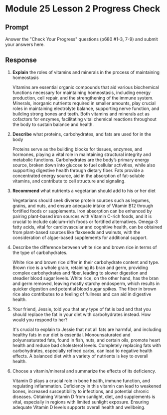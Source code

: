 # Module 25 Lesson 2 Progress Check

## Prompt

Answer the "Check Your Progress" questions (p680 #1-3, 7-9) and submit your answers here.

## Response

1. **Explain** the roles of vitamins and minerals in the process of maintaining homeostasis

   Vitamins are essential organic compounds that aid various biochemical functions necessary for maintaining homeostasis, including energy production, cell repair, and the strengthening of the immune system. Minerals, inorganic nutrients required in smaller amounts, play crucial roles in maintaining electrolyte balance, supporting nerve function, and building strong bones and teeth. Both vitamins and minerals act as cofactors for enzymes, facilitating vital chemical reactions throughout the body to sustain balance and health.

2. **Describe** what proteins, carbohydrates, and fats are used for in the body

   Proteins serve as the building blocks for tissues, enzymes, and hormones, playing a vital role in maintaining structural integrity and metabolic functions. Carbohydrates are the body’s primary energy source, broken down into glucose to fuel cellular activities, while also supporting digestive health through dietary fiber. Fats provide a concentrated energy source, aid in the absorption of fat-soluble vitamins, and contribute to cell structure and signaling.

3. **Recommend** what nutrients a vegetarian should add to his or her diet

   Vegetarians should seek diverse protein sources such as legumes, grains, and nuts, and ensure adequate intake of Vitamin B12 through fortified foods or supplements. Iron absorption can be enhanced by pairing plant-based iron sources with Vitamin C-rich foods, and it is crucial to include calcium-rich foods or fortified alternatives. Omega-3 fatty acids, vital for cardiovascular and cognitive health, can be obtained from plant-based sources like flaxseeds and walnuts, with the consideration of algae-based supplements for additional support.

4. Describe the difference between white rice and brown rice in terms of the type of carbohydrates.

    White rice and brown rice differ in their carbohydrate content and type. Brown rice is a whole grain, retaining its bran and germ, providing complex carbohydrates and fiber, leading to slower digestion and steadier blood sugar levels. White rice, on the other hand, has the bran and germ removed, leaving mostly starchy endosperm, which results in quicker digestion and potential blood sugar spikes. The fiber in brown rice also contributes to a feeling of fullness and can aid in digestive health.

5. Your friend, Jessie, told you that any type of fat is bad and that you should replace the fat in your diet with carbohydrates instead. How would you respond to her?

    It's crucial to explain to Jessie that not all fats are harmful, and including healthy fats in our diet is essential. Monounsaturated and polyunsaturated fats, found in fish, nuts, and certain oils, promote heart health and reduce bad cholesterol levels. Completely replacing fats with carbohydrates, especially refined carbs, can lead to negative health effects. A balanced diet with a variety of nutrients is key to overall health.

6. Choose a vitamin/mineral and summarize the effects of its deficiency.

    Vitamin D plays a crucial role in bone health, immune function, and regulating inflammation. Deficiency in this vitamin can lead to weakened bones, increased susceptibility to infections, and potential chronic diseases. Obtaining Vitamin D from sunlight, diet, and supplements is vital, especially in regions with limited sunlight exposure. Ensuring adequate Vitamin D levels supports overall health and wellbeing.